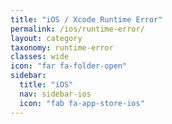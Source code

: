 ```yaml
---
title: "iOS / Xcode Runtime Error"
permalink: /ios/runtime-error/
layout: category
taxonomy: runtime-error
classes: wide
icon: "far fa-folder-open"
sidebar:
  title: "iOS"
  nav: sidebar-ios
  icon: "fab fa-app-store-ios"
---
```

